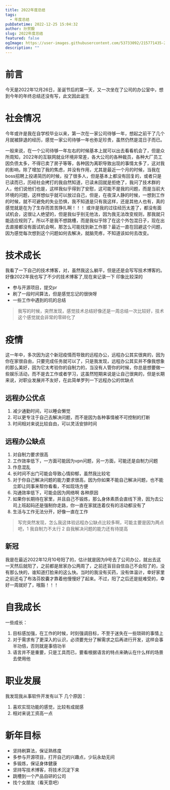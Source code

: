 ```yaml
---
title: 2022年度总结
tags:
  - 年度总结
pubDatetime: 2022-12-25 15:04:32
author: 孙贺毅
slug: 2022年度总结
featured: false
ogImage: https://user-images.githubusercontent.com/53733092/215771435-25408246-2309-4f8b-a781-1f3d93bdf0ec.png
description: ""
---
```


# 前言

今天是2022年12月26日，圣诞节后的第一天，又一次坐在了公司的办公室中，想到今年的年终总结还没有写，此文因此诞生

# 社会情况

今年或许是我在自学校毕业以来，第一次在一家公司待够一年，想起之前干了几个月就被辞退的经历，感觉一家公司待够一年也弥足珍贵，虽然仍然是混日子而已。

一般来说，在一个公司待够一年左右的时候基本上就可以出去看看机会了，但是众所周知，2022年的互联网就业环境非常差，各大公司的各种裁员，各种大厂员工因负债太多，不得已卖了房子等等，各种因为离职导致出现的事情太多了，这对我的影响，除了增加了我的焦虑，并没有作用，尤其是最近一个月的时候，当我在boss招聘上投递简历的时候，投了很多人，但是基本上都没有回复的，或者只是已读而已，历经社会拷打的我自然知道，已读未回就是拒绝了，我问了技术群的人，他们说他们也是，这样我似乎得到了安慰，这可能不是我的问题，而是当前大环境的问题，这样想似乎就可以放过自己，但是，在夜深人静的时候，一想到工作的时候，就不可避免的失业恐惧，我不知道是只有我这样，还是其他人也有，真的感觉就是在为了生存而苦苦挣扎啊！！！
或许是我的过往经历太差了，都没有面试机会，这很让人绝望的，但是我似乎别无他法，因为我无法改变规则，那我就只能适应规则了。所以不是我不想跳槽，而是我似乎除了在这个外包混日子，现在出去直接都没有面试机会啊，那怎么可能找到新工作那？最近一直在回避这个问题，因为感觉每次想到这个问题如何去解决，就脑壳疼，不知道该如何去改变。

# 技术成长

我看了一下自己的技术博客，对，虽然我这么躺平，但是还是会写写技术博客的。好像2022年我也写了不少的技术博客了,现在来记录一下 印象比较深的

- 参与开源项目，提交pr
- 刷了一段时间算法，但是感觉忘记的很快呀
- 一些工作中遇到的坑的总结

> 我写的时候，突然发现，感觉技术总结好像还是一周总结一次比较好，技术这个感觉就会非常的零碎化了

# 疫情

这一年中，多次因为这个新冠疫情而导致的远程办公，远程办公其实很爽的，因为你在家很自由，只要完成任务就可以了，只是我发现，远程办公其实并不像我想象的那么美好，因为它太考验你的自制力的，当没有人管你的时候，你总是想要做一些娱乐活动，而不是去工作或者学习，这虽然短期来说是让自己很爽的，但是长期来说，对职业发展并不友好，在此简单罗列一下远程办公的优缺点

## 远程办公优点

1. 减少通勤时间，可以睡会懒觉
2. 可以更专注于自己去解决问题，而不是因为各种事情被不可控制的打断
3. 时间相对来说比较自由，可以灵活安排时间

## 远程办公缺点

1. 对自制力要求很高
2. 工作效率低下，一方面可能因为vpn问题，另一方面，可能还是自制力问题
3. 作息混乱
4. 长时间不出门可能会导致心情抑郁，虽然我比较宅
5. 对于你自己解决问题的能力要求很高，因为你如果不能自己解决问题，也不能立即让同事来帮你看看，不如现场方便
6. 沟通效率低下，可能会因为网络啊 各种原因
7. 如果你长期待在家里，并且自己不锻炼，那么身体素质会直线下滑，因为去公司上班起码还是强制你走路，你一直在家就连着仅有的活动都没有了
8. 生活与工作无法分开，好像一直在工作

> 写完突然发现，怎么我这体验远程办公缺点比较多啊，可能主要是因为两点吧，1 我自制力不太行 2 自我解决问题的能力还有待提高

## 新冠

我是在最近2022年12月10号阳了的，估计就是因为9号去了公司办公，就出去这一天然后就阳了，之前都是居家办公两周了，之前还盲目自信自己不会阳了的，没有那么快的，谁知道打脸来的这么快。当时的我没有买药，没有体温计，幸好家里之前还屯了布洛芬胶囊才靠着他慢慢好了起来。不过，阳了之后还是挺难受的，幸好一周就好了，哦豁！！！

# 自我成长

一些成长：

1. 目标感加强，在工作的时候，时刻强调目标，不至于迷失在一些琐碎的事情上
2. 对于需求有了更深入的认识，必须要充分了解需求之后再进行开发，这样会事半功倍，否则就是事倍功半
3. 语言并不是重要，只是工具而已，要看根据语言的特点来确认在什么样的场景去使用他

# 职业发展

我发现我从事软件开发有以下 几个原因：

1. 喜欢实现功能的感觉，比较有成就感
2. 相对来说工资高一点

# 新年目标

- 坚持刷算法，保证熟练度
- 多参与开源项目，打开自己的兴趣点，少玩永劫无间
- 多锻炼，保证身体健康
- 坚持写技术博客，将技术沉淀下来
- 跳槽到一个产品自研的公司
- 找个女朋友（看天意吧）
